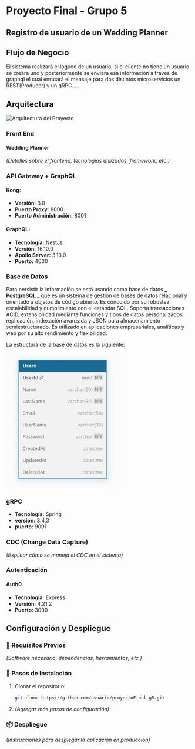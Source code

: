 # Proyecto Final - Grupo 5

## Registro de usuario de un Wedding Planner

## Flujo de Negocio

El sistema realizará el logueo de un usuario, si el cliente no tiene un usuario se creara uno y posteriormente se enviara esa información a traves de graphql el cual enrutará el mensaje para dos distintos microservicios un REST(Producer) y un gRPC......

## Arquitectura

![Arquitectura del Proyecto](https://github.com/user-attachments/assets/ad73429a-9253-4bf1-97c6-e0d44a55afc1)

### Front End

#### Wedding Planner

_(Detalles sobre el frontend, tecnologías utilizadas, framework, etc.)_

### API Gateway + GraphQL

#### Kong:

- **Versión:** 3.0
- **Puerto Proxy:** 8000
- **Puerto Administración:** 8001

#### GraphQL:

- **Tecnología:** NestJs
- **Versión:** 16.10.0
- **Apollo Server:** 3.13.0
- **Puerto:** 4000

### Base de Datos

Para persistir la información se está usando como base de datos **_ PostgreSQL _** que es un sistema de gestión de bases de datos relacional y orientado a objetos de código abierto. Es conocido por su robustez, escalabilidad y cumplimiento con el estándar SQL. Soporta transacciones ACID, extensibilidad mediante funciones y tipos de datos personalizados, replicación, indexación avanzada y JSON para almacenamiento semiestructurado. Es utilizado en aplicaciones empresariales, analíticas y web por su alto rendimiento y flexibilidad.

La estructura de la base de datos es la siguiente:

![Consumer Kafka](./images/EstructureBdd.jpeg)

### gRPC

- **Tecnología:** Spring
- **version:** 3.4.3
- **puerto:** 9091

### CDC (Change Data Capture)

_(Explicar cómo se maneja el CDC en el sistema)_

### Autenticación

#### Auth0

- **Tecnología:** Express
- **Versión:** 4.21.2
- **Puerto:** 3000

## Configuración y Despliegue

### 📌 Requisitos Previos

_(Software necesario, dependencias, herramientas, etc.)_

### 🚀 Pasos de Instalación

1. Clonar el repositorio:
   ```bash
   git clone https://github.com/usuario/proyectoFinal-g5.git
   ```
2. _(Agregar más pasos de configuración)_

### 📦 Despliegue

_(Instrucciones para desplegar la aplicación en producción)_
